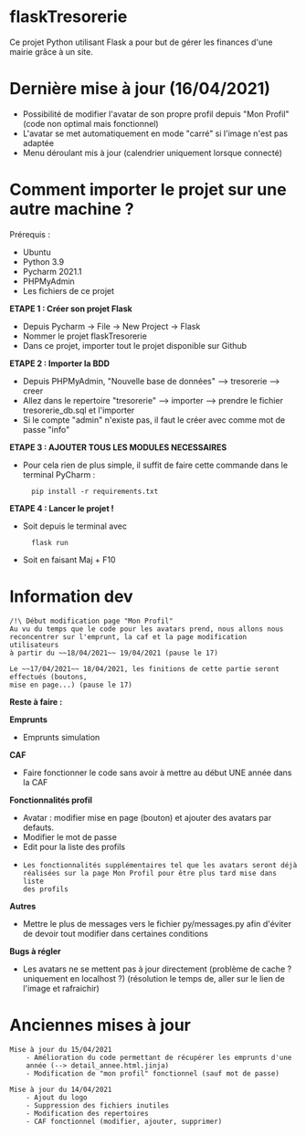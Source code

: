 # flaskTresorerie

Ce projet Python utilisant Flask a pour but de gérer les finances d'une mairie grâce à un site.

# Dernière mise à jour (16/04/2021)
- Possibilité de modifier l'avatar de son propre profil depuis "Mon Profil" (code non optimal mais fonctionnel)
- L'avatar se met automatiquement en mode "carré" si l'image n'est pas adaptée
- Menu déroulant mis à jour (calendrier uniquement lorsque connecté)

# Comment importer le projet sur une autre machine ?

Prérequis :
- Ubuntu
- Python 3.9
- Pycharm 2021.1
- PHPMyAdmin
- Les fichiers de ce projet

**ETAPE 1 : Créer son projet Flask**
    
- Depuis Pycharm -> File -> New Project -> Flask
- Nommer le projet flaskTresorerie
- Dans ce projet, importer tout le projet disponible sur Github

**ETAPE 2 : Importer la BDD**

- Depuis PHPMyAdmin, "Nouvelle base de données" --> tresorerie --> creer
- Allez dans le repertoire "tresorerie" --> importer --> prendre le fichier tresorerie_db.sql et l'importer
- Si le compte "admin" n'existe pas, il faut le créer avec comme mot de passe "info"
    
**ETAPE 3 : AJOUTER TOUS LES MODULES NECESSAIRES**

- Pour cela rien de plus simple, il suffit de faire cette commande dans le terminal PyCharm :
  
        pip install -r requirements.txt
    
**ETAPE 4 : Lancer le projet !**

- Soit depuis le terminal avec
        
        flask run
- Soit en faisant Maj + F10
# Information dev
    /!\ Début modification page "Mon Profil"
    Au vu du temps que le code pour les avatars prend, nous allons nous
    reconcentrer sur l'emprunt, la caf et la page modification utilisateurs
    à partir du ~~18/04/2021~~ 19/04/2021 (pause le 17)

    Le ~~17/04/2021~~ 18/04/2021, les finitions de cette partie seront effectués (boutons,
    mise en page...) (pause le 17) 

**Reste à faire :**

**Emprunts**
  - Emprunts simulation

**CAF**
  - Faire fonctionner le code sans avoir à mettre au début UNE année dans la CAF

**Fonctionnalités profil**
  - Avatar : modifier mise en page (bouton) et ajouter des avatars par defauts.
  - Modifier le mot de passe
  - Edit pour la liste des profils
  -
        Les fonctionnalités supplémentaires tel que les avatars seront déjà
        réalisées sur la page Mon Profil pour être plus tard mise dans liste
        des profils


**Autres**
 - Mettre le plus de messages vers le fichier py/messages.py 
    afin d'éviter de devoir tout modifier dans certaines conditions
    
**Bugs à régler**
  - Les avatars ne se mettent pas à jour directement (problème de cache ?
    uniquement en localhost ?) (résolution le temps de, aller sur le lien de
    l'image et rafraichir)

# Anciennes mises à jour

    Mise à jour du 15/04/2021
        - Amélioration du code permettant de récupérer les emprunts d'une
        année (--> detail_annee.html.jinja)
        - Modification de "mon profil" fonctionnel (sauf mot de passe)

    Mise à jour du 14/04/2021
        - Ajout du logo
        - Suppression des fichiers inutiles
        - Modification des repertoires
        - CAF fonctionnel (modifier, ajouter, supprimer)